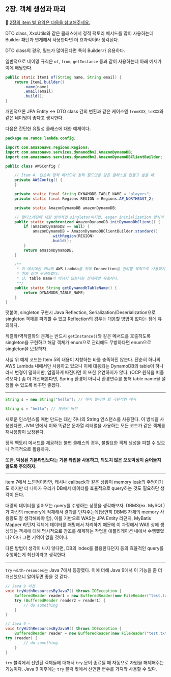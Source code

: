 ## 2장. 객체 생성과 파괴
📌 [2장의 item 별 요약은 다음을 참고해주세요.](https://github.com/alanhakhyeonsong/LetsReadBooks/tree/master/Effective%20Java%203E/contents/chapter02)

DTO class, XxxUtils와 같은 클래스에서 정적 팩토리 메서드를 많이 사용하는데 Builder 패턴과 연계해서 사용한다면 더 효과적이라 생각된다.

DTO class의 경우, 필드가 많아진다면 특히 Builder가 유용하다.

일반적으로 네이밍 규칙은 `of`, `from`, `getInstance` 등과 같이 사용하는데 아래 예제가 이에 해당한다.

```java
public static Item1 of(String name, String email) {
    return Item1.builder()
        .name(name)
        .email(email)
        .build();
}
```

개인적으론 JPA Entity ↔ DTO class 간의 변환과 같은 케이스엔 `fromXXX`, `toXXX`와 같은 네이밍이 좋다고 생각한다.

다음은 간단한 유틸성 클래스에 대한 예제이다.

```java
package me.ramos.lambda.config;

import com.amazonaws.regions.Regions;
import com.amazonaws.services.dynamodbv2.AmazonDynamoDB;
import com.amazonaws.services.dynamodbv2.AmazonDynamoDBClientBuilder;

public class AWSConfig {

    // Item 4. 단순히 정적 메서드와 정적 필드만을 담은 클래스를 만들고 싶을 때
    private AWSConfig() {
    }

    private static final String DYNAMODB_TABLE_NAME = "players";
    private static final Regions REGION = Regions.AP_NORTHEAST_2;

    private static AmazonDynamoDB amazonDynamoDB;

    // 멀티스레딩에 대한 방어적인 singleton이지만, eager initialization 방식이 더 낫겠다.
    public static synchronized AmazonDynamoDB initDynamoDbClient() {
        if (amazonDynamoDB == null) {
            amazonDynamoDB = AmazonDynamoDBClientBuilder.standard()
                    .withRegion(REGION)
                    .build();
        }
        return amazonDynamoDB;
    }

    /**
     * 이 예시에선 하나의 AWS Lambda를 위해 Connection을 관리할 목적으로 사용했기에
     * 이와 같이 구성하였다.
     * 단, table name이 바뀌지 않는다는 전제에만 유효하다.
     **/
    public static String getDynamodbTableName() {
        return DYNAMODB_TABLE_NAME;
    }
}
```

덧붙여, singleton 구현시 Java Reflection, Serialization/Deserialization으로 singleton 객체를 파괴할 수 있고 Reflection의 경우는 대응할 방법이 없다는 점에 유의하자.

직렬화/역직렬화의 문제는 반드시 `getInstance()`와 같은 메서드를 호출하도록 singleton을 구현하고 해당 객체가 enum으로 관리해도 무방하다면 enum으로 singleton을 보장하자.

사실 위 예제 코드는 Item 5의 내용이 지향하는 바를 충족하진 않는다. 단순히 하나의 AWS Lambda 내에서만 사용하고 있으니 이에 대응되는 DynamoDB의 table이 하나라서 변경이 덜하지만, 엄밀하게 따진다면 이 또한 유연하지가 않다. (OCP 원칙을 떠올려보자.) 좀 더 개선해본다면, Spring 환경이 아니니 환경변수를 통해 table name을 설정할 수 있도록 바꾸면 좋겠다.

---

```java
String s = new String("hello"); // 하지 말아야 할 극단적인 예시

String s = "hello"; // 개선된 버전
```

새로운 인스턴스를 매번 만드는 대신 하나의 String 인스턴스를 사용한다. 이 방식을 사용한다면, JVM 안에서 이와 똑같은 문자열 리터럴을 사용하는 모든 코드가 같은 객체를 재사용함이 보장된다.

정적 팩토리 메서드를 제공하는 불변 클래스의 경우, 불필요한 객체 생성을 피할 수 있으니 적극적으로 활용하자.

또한, **박싱된 기본타입보다는 기본 타입을 사용하고, 의도치 않은 오토박싱이 숨어들지 않도록 주의하자.**

---

item 7에서 느낀점이라면, 캐시나 callback과 같은 상황이 memory leak의 주범이기도 하지만 더 나아가 우리가 DB에서 데이터를 효율적으로 query하는 것도 필요하단 생각이 든다.

대량의 데이터를 읽어오는 query를 수행하는 상황을 생각해보자. DBMS(ex. MySQL)가 자신의 memory에 적재해서 결과를 던져주는데(당연히 DBMS 자체의 memory 사용량도 잘 생각해봐야 함), 이를 기반으로 WAS는 JPA Entity 라던지, MyBatis Mapper 라던지 객체에 데이터를 매핑해서 처리하기 때문에 이 과정에서 WAS 상에 생성되는 객체에 대해 명시적으로 참조를 해제하는 작업을 애플리케이션 내에서 수행했었나? 아마 그런 기억이 없을 것이다.

다른 방법이 생각이 나지 않다면, DB의 index를 활용한다던지 등의 효율적인 query를 수행하는게 최선이라고 생각한다.

---

`try-with-resouces`는 Java 7에서 등장했다. 이에 더해 Java 9에서 이 기능을 좀 더 개선했으니 알아두면 좋을 것 같다.

```java
// Java 9 이전
void tryWithResourcesByJava7() throws IOException {
    BufferedReader reader1 = new BufferedReader(new FileReader("test.txt"));
    try (BufferedReader reader2 = reader1) {
        // do something
    }
}

// Java 9 ~
void tryWithResourcesByJava9() throws IOException {
    BufferedReader reader = new BufferedReader(new FileReader("test.txt"));
try (reader) {
        // do something
    }
}
```

`try` 블럭에서 선언된 객체들에 대해서 `try` 문이 종료될 때 자동으로 자원을 해제해주는 기능이다. Java 9 이후에는 `try` 블럭 밖에서 선언한 변수를 가져와 사용할 수 있다.
